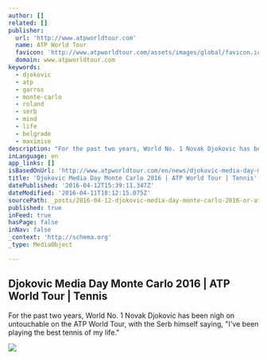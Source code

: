 ```yaml
---
author: []
related: []
publisher:
  url: 'http://www.atpworldtour.com'
  name: ATP World Tour
  favicon: 'http://www.atpworldtour.com/assets/images/global/favicon.ico'
  domain: www.atpworldtour.com
keywords:
  - djokovic
  - atp
  - garros
  - monte-carlo
  - roland
  - serb
  - mind
  - life
  - belgrade
  - maximise
description: "For the past two years, World No. 1 Novak Djokovic has been nigh on untouchable on the ATP World Tour, with the Serb himself saying, \"I've been playing the best tennis of my life.\""
inLanguage: en
app_links: []
isBasedOnUrl: 'http://www.atpworldtour.com/en/news/djokovic-media-day-monte-carlo-2016'
title: 'Djokovic Media Day Monte Carlo 2016 | ATP World Tour | Tennis'
datePublished: '2016-04-12T15:39:11.347Z'
dateModified: '2016-04-11T18:12:15.075Z'
sourcePath: _posts/2016-04-12-djokovic-media-day-monte-carlo-2016-or-atp-world-tour-or-tenni.md
published: true
inFeed: true
hasPage: false
inNav: false
_context: 'http://schema.org'
_type: MediaObject

---
```

<article style=""><h1>Djokovic Media Day Monte Carlo 2016 | ATP World Tour | Tennis</h1><p>For the past two years, World No. 1 Novak Djokovic has been nigh on untouchable on the ATP World Tour, with the Serb himself saying, "I've been playing the best tennis of my life."</p><img src="http://www.atpworldtour.com/~/media/images/photo-uploads/2016/04/10/djokovic-press-monte-carlo-2016.jpg" /></article>